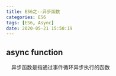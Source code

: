 ```yaml
---
title: ES6之--异步函数
categories: ES6
tags: [ES6, Async]
date: 2020-05-21 15:50:19
---
```


## async function

&emsp;异步函数是指通过事件循环异步执行的函数
